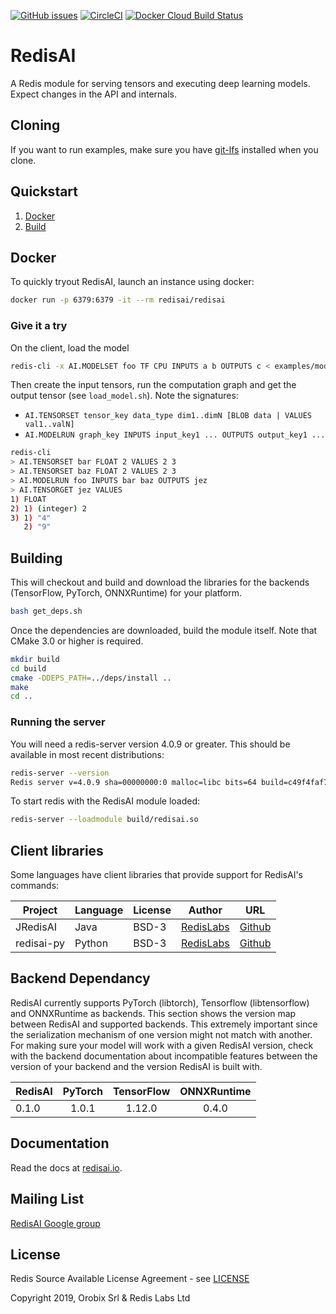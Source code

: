 [![GitHub issues](https://img.shields.io/github/release/RedisAI/RedisAI.svg)](https://github.com/RedisAI/RedisAI/releases/latest)
[![CircleCI](https://circleci.com/gh/RedisAI/RedisAI/tree/master.svg?style=svg)](https://circleci.com/gh/RedisAI/RedisAI/tree/master)
[![Docker Cloud Build Status](https://img.shields.io/docker/cloud/build/redisai/redisai.svg)](https://hub.docker.com/r/redisai/redisai/builds/)

# RedisAI

A Redis module for serving tensors and executing deep learning models.
Expect changes in the API and internals.

## Cloning
If you want to run examples, make sure you have [git-lfs](https://git-lfs.github.com) installed when you clone.

## Quickstart

1. [Docker](#docker)
2. [Build](#building)

## Docker

To quickly tryout RedisAI, launch an instance using docker:

```sh
docker run -p 6379:6379 -it --rm redisai/redisai
```

### Give it a try

On the client, load the model
```sh
redis-cli -x AI.MODELSET foo TF CPU INPUTS a b OUTPUTS c < examples/models/graph.pb
```

Then create the input tensors, run the computation graph and get the output tensor (see `load_model.sh`). Note the signatures:
* `AI.TENSORSET tensor_key data_type dim1..dimN [BLOB data | VALUES val1..valN]`
* `AI.MODELRUN graph_key INPUTS input_key1 ... OUTPUTS output_key1 ...`
```sh
redis-cli
> AI.TENSORSET bar FLOAT 2 VALUES 2 3
> AI.TENSORSET baz FLOAT 2 VALUES 2 3
> AI.MODELRUN foo INPUTS bar baz OUTPUTS jez
> AI.TENSORGET jez VALUES
1) FLOAT
2) 1) (integer) 2
3) 1) "4"
   2) "9"
```

## Building
This will checkout and build and download the libraries for the backends
(TensorFlow, PyTorch, ONNXRuntime) for your platform.

```sh
bash get_deps.sh

```

Once the dependencies are downloaded, build the module itself. Note that
CMake 3.0 or higher is required.

```sh
mkdir build
cd build
cmake -DDEPS_PATH=../deps/install ..
make
cd ..
```

### Running the server

You will need a redis-server version 4.0.9 or greater. This should be
available in most recent distributions:

```sh
redis-server --version
Redis server v=4.0.9 sha=00000000:0 malloc=libc bits=64 build=c49f4faf7c3c647a
```

To start redis with the RedisAI module loaded:

```sh
redis-server --loadmodule build/redisai.so
```

## Client libraries

Some languages have client libraries that provide support for RedisAI's commands:

| Project | Language | License | Author | URL |
| ------- | -------- | ------- | ------ | --- |
| JRedisAI | Java | BSD-3 | [RedisLabs](https://redislabs.com/) | [Github](https://github.com/RedisAI/JRedisAI) |
| redisai-py | Python | BSD-3 | [RedisLabs](https://redislabs.com/) | [Github](https://github.com/RedisAI/redisai-py) |

## Backend Dependancy

RedisAI currently supports PyTorch (libtorch), Tensorflow (libtensorflow) and ONNXRuntime as backends. This section shows the version map between RedisAI and supported backends. This extremely important since the serialization mechanism of one version might not match with another. For making sure your model will work with a given RedisAI version, check with the backend documentation about incompatible features between the version of your backend and the version RedisAI is built with.


| RedisAI | PyTorch | TensorFlow | ONNXRuntime   |
|:--------|:-------:|:----------:|:-------------:|
| 0.1.0   | 1.0.1   | 1.12.0     | 0.4.0         |


## Documentation

Read the docs at [redisai.io](http://redisai.io).

## Mailing List

[RedisAI Google group](https://groups.google.com/forum/#!forum/redisai)

## License

Redis Source Available License Agreement - see [LICENSE](LICENSE)

Copyright 2019, Orobix Srl & Redis Labs Ltd
